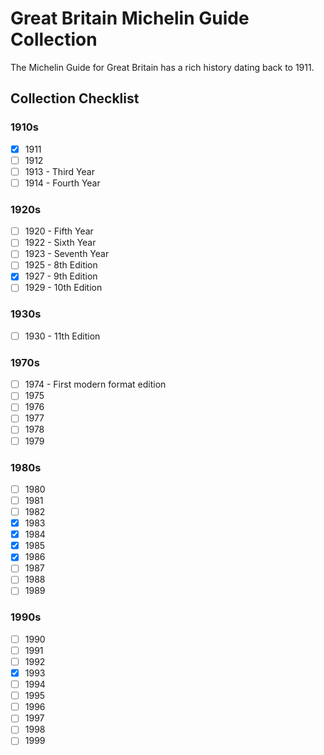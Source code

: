 # Great Britain Michelin Guide Collection

The Michelin Guide for Great Britain has a rich history dating back to 1911.

## Collection Checklist

### 1910s

- [x] 1911
- [ ] 1912
- [ ] 1913 - Third Year
- [ ] 1914 - Fourth Year

### 1920s

- [ ] 1920 - Fifth Year
- [ ] 1922 - Sixth Year
- [ ] 1923 - Seventh Year
- [ ] 1925 - 8th Edition
- [x] 1927 - 9th Edition
- [ ] 1929 - 10th Edition

### 1930s

- [ ] 1930 - 11th Edition

### 1970s

- [ ] 1974 - First modern format edition
- [ ] 1975
- [ ] 1976
- [ ] 1977
- [ ] 1978
- [ ] 1979

### 1980s

- [ ] 1980
- [ ] 1981
- [ ] 1982
- [x] 1983
- [x] 1984
- [x] 1985
- [x] 1986
- [ ] 1987
- [ ] 1988
- [ ] 1989

### 1990s

- [ ] 1990
- [ ] 1991
- [ ] 1992
- [x] 1993
- [ ] 1994
- [ ] 1995
- [ ] 1996
- [ ] 1997
- [ ] 1998
- [ ] 1999
